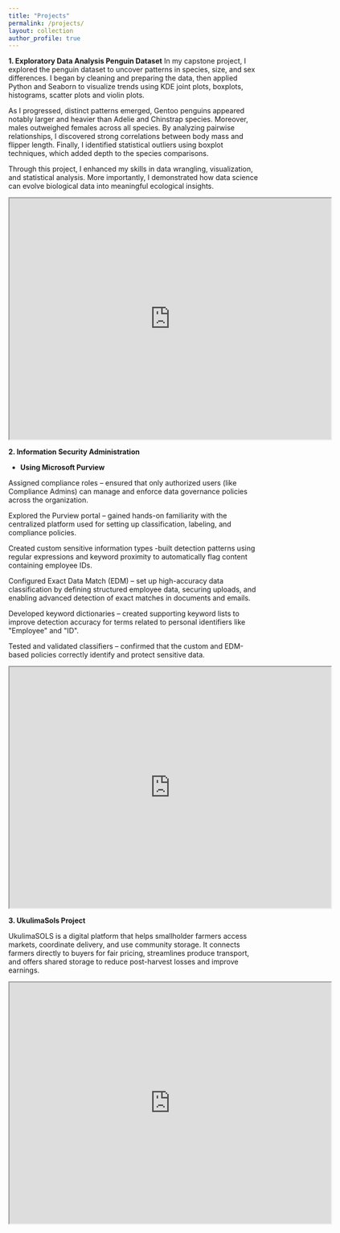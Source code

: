 ```yaml
---
title: "Projects"
permalink: /projects/
layout: collection
author_profile: true
---
```

**1. Exploratory Data Analysis Penguin Dataset**
 In my capstone project, I explored the  penguin dataset to uncover patterns in species, size, and sex differences. I began by cleaning and preparing the data, then applied Python and Seaborn to visualize trends using KDE joint plots, boxplots, histograms, scatter plots and violin plots.
 
 As I progressed, distinct patterns emerged, Gentoo penguins appeared notably larger and heavier than Adelie and Chinstrap species. Moreover, males  outweighed females across all species. By analyzing pairwise relationships, I discovered strong correlations between body mass and flipper length. Finally, I identified statistical outliers using boxplot techniques, which added depth to the species comparisons.

Through this project, I enhanced my skills in data wrangling, visualization, and statistical analysis. More importantly, I demonstrated how data science can evolve biological data into meaningful ecological insights.

<iframe src="https://drive.google.com/file/d/1NUrCNhqqYQczQ724ktBFNSbnBYdYdHFI/preview" width="640" height="480" allow="autoplay"></iframe>

**2. Information Security Administration**
- **Using Microsoft Purview**

Assigned compliance roles – ensured that only authorized users (like Compliance Admins) can manage and enforce data governance policies across the organization.

 Explored the Purview portal – gained hands-on familiarity with the centralized platform used for setting up classification, labeling, and compliance policies.
 
 Created custom sensitive information types -built detection patterns using regular expressions and keyword proximity to automatically flag content containing employee IDs.
 
 Configured Exact Data Match (EDM) – set up high-accuracy data classification by defining structured employee data, securing uploads, and enabling advanced detection of exact matches in documents and emails.
 
 Developed keyword dictionaries – created supporting keyword lists to improve detection accuracy for terms related to personal identifiers like "Employee" and "ID".
 
Tested and validated classifiers – confirmed that the custom and EDM-based policies correctly identify and protect sensitive data.

<iframe src="https://drive.google.com/file/d/18M1G2jTUAoKYdNiy40DkDeQmEXKE6NeX/preview" width="640" height="480" allow="autoplay"></iframe>

**3. UkulimaSols Project**

UkulimaSOLS is a digital platform that helps smallholder farmers access markets, coordinate delivery, and use community storage. It connects farmers directly to buyers for fair pricing, streamlines produce transport, and offers shared storage to reduce post-harvest losses and improve earnings. 

<iframe src="https://drive.google.com/file/d/1MTrshi0QsNjWqBrrWmvO47xvxkhlZC23/preview" width="640" height="480" allow="autoplay"></iframe>



